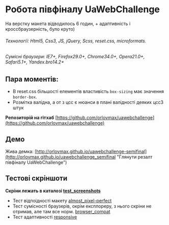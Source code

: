 Робота півфіналу UaWebChallenge
======
На верстку макета відводилось 6 годин, + адаптивність і кроссбраузерність, було круто)
###### Технології: Html5, Css3, JS, jQuery, Scss, reset.css, microformats.
###### Сумісні браузери: IE7+, Firefox29.0+, Chrome34.0+, Opera21.0+, Safari5.1+, Yandex.bro14.2+


Пара моментів:
---
- В reset.css більшості елементів властивість `box-sizing` має значення `border-box`.
- Розмітка валідна, а от з цсс є нюанси в плані валідності деяких цсс3 штук

**Репозиторій на гітхаб** [https://github.com/orlovmax/uawebchallenge](https://github.com/orlovmax/uawebchallenge)

Демо
------
Жива демка: [http://orlovmax.github.io/uawebchallenge-semifinal](http://orlovmax.github.io/uawebchallenge_semifinal "Глянути резалт півфіналу UaWebChallenge")


Тестові скріншоти
------
**Скріни лежать в каталозі [test_screenshots](https://github.com/orlovmax/uawebchallenge/tree/master/test_screenshots/)**

- Тест відпоідності макету [almost_pixel-perfect](https://github.com/orlovmax/uawebchallenge/tree/master/test_screenshots/almost_pixel-perfect/)
- Тест сумісності браузерів, окрім експлореру, з нього скріни не отримав, але там все норм. [browser_compat](https://github.com/orlovmax/uawebchallenge/tree/master/test_screenshots/browser_compat/)
- Тест адаптивності [responsive](https://github.com/orlovmax/uawebchallenge/tree/master/test_screenshots/responsive/)